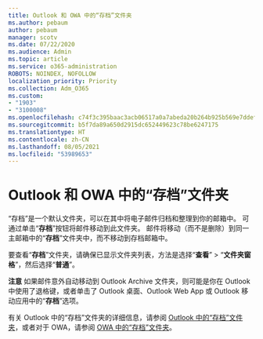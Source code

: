```yaml
---
title: Outlook 和 OWA 中的“存档”文件夹
ms.author: pebaum
author: pebaum
manager: scotv
ms.date: 07/22/2020
ms.audience: Admin
ms.topic: article
ms.service: o365-administration
ROBOTS: NOINDEX, NOFOLLOW
localization_priority: Priority
ms.collection: Adm_O365
ms.custom:
- "1903"
- "3100008"
ms.openlocfilehash: c74f3c395baac3acb06517a0a7abeda20b264b925b569e7ddef16efbbafa8e25
ms.sourcegitcommit: b5f7da89a650d2915dc652449623c78be6247175
ms.translationtype: HT
ms.contentlocale: zh-CN
ms.lasthandoff: 08/05/2021
ms.locfileid: "53989653"
---
```

# <a name="archive-folder-in-outlook-and-owa"></a>Outlook 和 OWA 中的“存档”文件夹

“存档”是一个默认文件夹，可以在其中将电子邮件归档和整理到你的邮箱中。 可通过单击“**存档**”按钮将邮件移动到此文件夹。 邮件将移动（而不是删除）到同一主邮箱中的“**存档**”文件夹中，而不移动到存档邮箱中。

要查看“**存档**”文件夹，请确保已显示文件夹列表，方法是选择“**查看**” > “**文件夹窗格**”，然后选择“**普通**”。

**注意** 如果邮件意外自动移动到 Outlook Archive 文件夹，则可能是你在 Outlook 中使用了退格键，或者单击了 Outlook 桌面、Outlook Web App 或 Outlook 移动应用中的“**存档**”选项。

有关 Outlook 中的“存档”文件夹的详细信息，请参阅 [Outlook 中的“存档”文件夹](https://support.office.com/article/archive-in-outlook-for-windows-25f75777-3cdc-4c77-9783-5929c7b47028)，或者对于 OWA，请参阅 [OWA 中的“存档”文件夹](https://support.office.com/article/organize-your-inbox-with-archive-sweep-and-other-tools-in-outlook-on-the-web-49b26f63-6399-4b4a-a580-14b9b1efe96d?ui=en-US&rs=en-US&ad=US)。